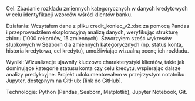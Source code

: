 Cel: Zbadanie rozkładu zmiennych kategorycznych w danych kredytowych w celu identyfikacji wzorców wśród klientów banku.

Działania: Wczytałem dane z pliku credit_koniec_v2.xlsx za pomocą Pandas i przeprowadziłem eksploracyjną analizę danych, weryfikując strukturę zbioru (1000 rekordów, 15 zmiennych). Stworzyłem sześć wykresów słupkowych w Seaborn dla zmiennych kategorycznych (np. status konta, historia kredytowa, cel kredytu), umożliwiając wizualną ocenę ich rozkładu.

Wyniki: Wizualizacje ujawniły kluczowe charakterystyki klientów, takie jak dominujące kategorie statusu konta czy celu kredytu, wspierając dalsze analizy predykcyjne. Projekt udokumentowałem w przejrzystym notatniku Jupyter, dostępnym na GitHub: [link do GitHub].

Technologie: Python (Pandas, Seaborn, Matplotlib), Jupyter Notebook, Git.
